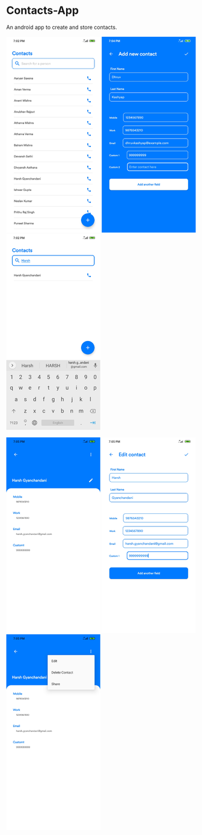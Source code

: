 # Contacts-App
An android app to create and store contacts.
<br>
<br>
<img src="https://github.com/harshh3010/Contacts-App/blob/master/AppScreenshots/MainActivity.jpg" width="250px" class="md-elevation-z2" >
<img src="https://github.com/harshh3010/Contacts-App/blob/master/AppScreenshots/AddContactActivity.jpg" width="250px">
<img src="https://github.com/harshh3010/Contacts-App/blob/master/AppScreenshots/SearchBar.jpg" width="250px">
<br>
<br>
<img src="https://github.com/harshh3010/Contacts-App/blob/master/AppScreenshots/ContactActivity.jpg" width="250px">
<img src="https://github.com/harshh3010/Contacts-App/blob/master/AppScreenshots/EditContactActivity.jpg" width="250px">
<img src="https://github.com/harshh3010/Contacts-App/blob/master/AppScreenshots/OptionsMenu.jpg" width="250px">
